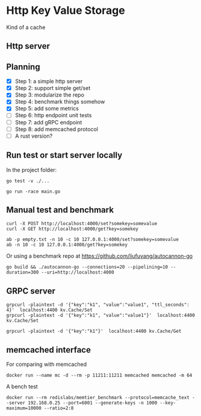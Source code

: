 # Http Key Value Storage
Kind of a cache

## Http server

## Planning
- [x] Step 1: a simple http server
- [x] Step 2: support simple get/set
- [x] Step 3: modularize the repo
- [x] Step 4: benchmark things somehow
- [x] Step 5: add some metrics
- [ ] Step 6: http endpoint unit tests
- [ ] Step 7: add gRPC endpoint
- [ ] Step 8: add memcached protocol
- [ ] A rust version?

## Run test or start server locally
In the project folder:
```
go test -v ./...

go run -race main.go
```

## Manual test and benchmark
```
curl -X POST http://localhost:4000/set?somekey=somevalue
curl -X GET http://localhost:4000/get?key=somekey
```

```
ab -p empty.txt -n 10 -c 10 127.0.0.1:4000/set?somekey=somevalue
ab -n 10 -c 10 127.0.0.1:4000/get?key=somekey 
```

Or using a benchmark repo at https://github.com/liufuyang/autocannon-go
```
go build && ./autocannon-go --connections=20 --pipelining=10 --duration=300 --uri=http://localhost:4000
```

## GRPC server

```
grpcurl -plaintext -d '{"key":"k1", "value":"value1", "ttl_seconds": 4}'  localhost:4400 kv.Cache/Set 
grpcurl -plaintext -d '{"key":"k1", "value":"value1"}'  localhost:4400 kv.Cache/Set

grpcurl -plaintext -d '{"key":"k1"}'  localhost:4400 kv.Cache/Get
```

## memcached interface

For comparing with memcached
```
docker run --name mc -d --rm -p 11211:11211 memcached memcached -m 64
```

A bench test
```
docker run --rm redislabs/memtier_benchmark --protocol=memcache_text --server 192.168.0.25 --port=6001 --generate-keys -n 1000 --key-maximum=10000 --ratio=2:8
```
